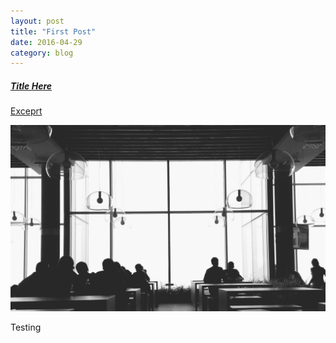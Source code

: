 ```yaml
---
layout: post
title: "First Post"
date: 2016-04-29
category: blog
---
```


<div class="feature-item">
                        <div class="hover-bg">
                            <a href="#">
                                <div class="hover-text">
                                    <h5>Title Here</h5>
                                    <p class="lead">Exceprt</p>
                                    <div class="hline"></div>
                                </div>
                                <img src="img/people2.jpg" class="img-responsive" alt="...">
                            </a>
                        </div>
                    </div>


Testing
